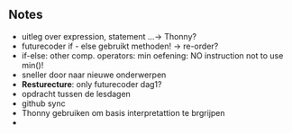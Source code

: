 ## Notes

-   uitleg over expression, statement ...-> Thonny?
-   futurecoder if - else gebruikt methoden! -> re-order?
-   if-else: other comp. operators: min oefening: NO instruction not to use min()!
-   sneller door naar nieuwe onderwerpen
-   **Resturecture**: only futurecoder dag1?
-   opdracht tussen de lesdagen
-   github sync
-   Thonny gebruiken om basis interpretattion te brgrijpen
-
